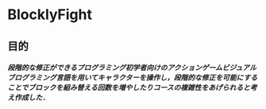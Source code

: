 # BlocklyFight
## 目的
##### *段階的な修正ができるプログラミング初学者向けのアクションゲームビジュアルブログラミング言語を用いてキャラクターを操作し，段階的な修正を可能にすることでブロックを組み替える回数を増やしたりコースの複雑性をあげられると考え作成した．*
